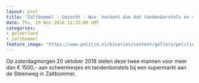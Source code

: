 ```yaml
---
layout: post
title: "Zaltbommel - Gezocht - Wie  herkent duo dat tandenborstels en scheermesjes steelt?"
date: Thu, 29 Nov 2018 12:32:00 GMT
categories: 
- gelderland 
- zaltbommel 
feature_image: "https://www.politie.nl/binaries/content/gallery/politie/gezocht/verdachten/2018/november/02-on/2018475064-1.jpg"
---
```


Op zaterdagmorgen 20 oktober 2018 stelen deze twee mannen voor meer dan € 1500,- aan scheermesjes en tandenborstels bij een supermarkt aan de Steenweg in Zaltbommel.
